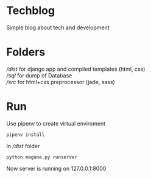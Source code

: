 # Techblog
Simple blog about tech and development    

# Folders  
*/dist* for django app and compiled templates (html, css)  
*/sql* for dump of Database  
*/src* for html+css preprocessor (jade, sass)  

# Run  
Use pipenv to create virtual enviroment  
```
pipenv install  
```  
In */dist* folder  
```
python magane.py runserver
```   
  
Now server is running on 127.0.0.1:8000